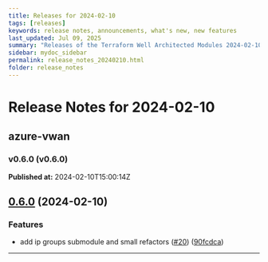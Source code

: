 ```yaml
---
title: Releases for 2024-02-10
tags: [releases]
keywords: release notes, announcements, what's new, new features
last_updated: Jul 09, 2025
summary: "Releases of the Terraform Well Architected Modules 2024-02-10"
sidebar: mydoc_sidebar
permalink: release_notes_20240210.html
folder: release_notes
---
```


# Release Notes for 2024-02-10

## azure-vwan
### v0.6.0 (v0.6.0)
**Published at:** 2024-02-10T15:00:14Z

## [0.6.0](https://github.com/CloudNationHQ/terraform-azure-vwan/compare/v0.5.1...v0.6.0) (2024-02-10)


### Features

* add ip groups submodule and small refactors ([#20](https://github.com/CloudNationHQ/terraform-azure-vwan/issues/20)) ([90fcdca](https://github.com/CloudNationHQ/terraform-azure-vwan/commit/90fcdca57122cbfd03cfb0e07f62becb5513871d))

---

